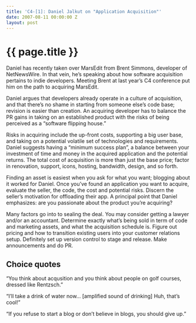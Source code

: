```yaml
---
title: 'C4-[1]: Daniel Jalkut on "Application Acquisition"'
date: 2007-08-11 00:00:00 Z
layout: post
---
```


{{ page.title }}
================

Daniel has recently taken over MarsEdit from Brent Simmons, developer of NetNewsWire. In that vein, he’s speaking about how software acquisition pertains to indie developers. Meeting Brent at last year’s C4 conference put him on the path to acquiring MarsEdit.

Daniel argues that developers already operate in a culture of acquisition, and that there’s no shame in starting from someone else’s code base; revision is easier than creation. An acquiring developer has to balance the PR gains in taking on an established product with the risks of being perceived as a “software flipping house.”

Risks in acquiring include the up-front costs, supporting a big user base, and taking on a potential volatile set of technologies and requirements. Daniel suggests having a “minimum success plan”, a balance between your investment of time and money in the acquired application and the potential returns. The total cost of acquisition is more than just the base price; factor in renovation, support, icons, hosting, bandwidth, design, and so forth.

Finding an asset is easiest when you ask for what you want; blogging about it worked for Daniel. Once you’ve found an application you want to acquire, evaluate the seller, the code, the cost and potential risks. Discern the seller’s motivation for offloading their app. A principal point that Daniel emphasizes: are you passionate about the product you’re acquiring?

Many factors go into to sealing the deal. You may consider getting a lawyer and/or an accountant. Determine exactly what’s being sold in term of code and marketing assets, and what the acquisition schedule is. Figure out pricing and how to transition existing users into your customer relations setup. Definitely set up version control to stage and release. Make announcements and do PR.

Choice quotes
-------------

“You think about acqusition and you think about people on golf courses, dressed like Rentzsch.”

“I’ll take a drink of water now… [amplified sound of drinking] Huh, that’s cool!”

“If you refuse to start a blog or don’t believe in blogs, you should give up.”
